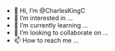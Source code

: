- 👋 Hi, I’m @CharlesKingC
- 👀 I’m interested in ...
- 🌱 I’m currently learning ...
- 💞️ I’m looking to collaborate on ...
- 📫 How to reach me ...

<!---
CharlesKingC/CharlesKingC is a ✨ special ✨ repository because its `README.md` (this file) appears on your GitHub profile.
You can click the Preview link to take a look at your changes.
--->
